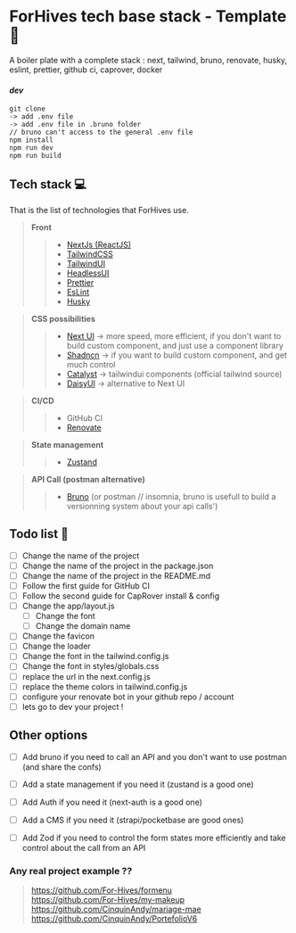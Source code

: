 # ForHives tech base stack - Template 🐝
A boiler plate with a complete stack : next, tailwind, bruno, renovate, husky, eslint, prettier, github ci, caprover, docker

#### _dev_
```
git clone
-> add .env file
-> add .env file in .bruno folder
// bruno can't access to the general .env file
npm install
npm run dev
npm run build
```

## Tech stack 💻
That is the list of technologies that ForHives use.

> **Front**
>
> > - [NextJs (ReactJS)](https://nextjs.org/)
> > - [TailwindCSS](https://tailwindcss.com/)
> > - [TailwindUI](https://tailwindui.com/)
> > - [HeadlessUI](https://headlessui.com/)
> > - [Prettier](https://prettier.io/)
> > - [EsLint](https://eslint.org/)
> > - [Husky](https://typicode.github.io/husky/#/)

> **CSS possibilities**
> > - [Next UI](https://nextui.org/) -> more speed, more efficient, if you don't want to build custom component, and just use a component library
> > - [Shadncn](https://ui.shadcn.com/) -> if you want to build custom component, and get much control
> > - [Catalyst](https://catalyst.tailwindui.com/docs) -> tailwindui components (official tailwind source)
> > - [DaisyUI](https://daisyui.com/) -> alternative to Next UI

> **CI/CD**
>
> > - GitHub CI
> > - [Renovate](https://www.mend.io/renovate/)

> **State management**
> > - [Zustand](https://docs.pmnd.rs/zustand/getting-started/introduction)

> **API Call (postman alternative)**
> > - [Bruno](https://github.com/usebruno/bruno) (or postman // insomnia, bruno is usefull to build a versionning system about your api calls') 


## Todo list 📝
- [ ] Change the name of the project
- [ ] Change the name of the project in the package.json
- [ ] Change the name of the project in the README.md
- [ ] Follow the first guide for GitHub CI 
- [ ] Follow the second guide for CapRover install & config
- [ ] Change the app/layout.js
  - [ ] Change the font
  - [ ] Change the domain name
- [ ] Change the favicon
- [ ] Change the loader
- [ ] Change the font in the tailwind.config.js
- [ ] Change the font in styles/globals.css
- [ ] replace the url in the next.config.js
- [ ] replace the theme colors in tailwind.config.js
- [ ] configure your renovate bot in your github repo / account
- [ ] lets go to dev your project !

## Other options
- [ ] Add bruno if you need to call an API and you don't want to use postman (and share the confs)
- [ ] Add a state management if you need it (zustand is a good one)
- [ ] Add Auth if you need it (next-auth is a good one)
- [ ] Add a CMS if you need it (strapi/pocketbase are good ones)
- [ ] Add Zod if you need to control the form states more efficiently and take control about the call from an API


### Any real project example ??
> https://github.com/For-Hives/formenu  
> https://github.com/For-Hives/my-makeup
> https://github.com/CinquinAndy/mariage-mae
> https://github.com/CinquinAndy/PortefolioV6

